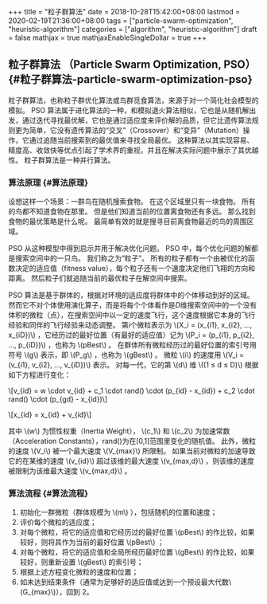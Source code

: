 +++
title = "粒子群算法"
date = 2018-10-28T15:42:00+08:00
lastmod = 2020-02-19T21:36:00+08:00
tags = ["particle-swarm-optimization", "heuristic-algorithm"]
categories = ["algorithm", "heuristic-algorithm"]
draft = false
mathjax = true
mathjaxEnableSingleDollar = true
+++

## 粒子群算法 （Particle Swarm Optimization, PSO） {#粒子群算法-particle-swarm-optimization-pso}

粒子群算法，也称粒子群优化算法或鸟群觅食算法，来源于对一个简化社会模型的模拟。
PSO 算法属于进化算法的一种，和模拟退火算法相似，它也是从随机解出发，通过迭代寻找最优解，它也是通过适应度来评价解的品质，但它比遗传算法规则更为简单，它没有遗传算法的“交叉”（Crossover）和“变异”（Mutation）操作，它通过追随当前搜索到的最优值来寻找全局最优。
这种算法以其实现容易、精度高、收敛快等优点引起了学术界的重视，并且在解决实际问题中展示了其优越性。
粒子群算法是一种并行算法。

<!--more-->


### 算法原理 {#算法原理}

设想这样一个场景：一群鸟在随机搜索食物。
在这个区域里只有一块食物。
所有的鸟都不知道食物在那里。
但是他们知道当前的位置离食物还有多远。
那么找到食物的最优策略是什么呢。
最简单有效的就是搜寻目前离食物最近的鸟的周围区域。

PSO 从这种模型中得到启示并用于解决优化问题。
PSO 中，每个优化问题的解都是搜索空间中的一只鸟。
我们称之为“粒子”。
所有的粒子都有一个由被优化的函数决定的适应值（fitness value），每个粒子还有一个速度决定他们飞翔的方向和距离。
然后粒子们就追随当前的最优粒子在解空间中搜索。

PSO 算法是基于群体的，根据对环境的适应度将群体中的个体移动到好的区域。
然而它不对个体使用演化算子，而是将每个个体看作是$D$维搜索空间中的一个没有体积的微粒（点），在搜索空间中以一定的速度飞行，这个速度根据它本身的飞行经验和同伴的飞行经验来动态调整。
第$i$个微粒表示为 \\(X\_i = (x\_{i1}, x\_{i2}, ..., x\_{iD})\\) ，它经历过的最好位置（有最好的适应值）记为 \\(P\_i = (p\_{i1}, p\_{i2}, ..., p\_{iD})\\) ，也称为 \\(pBest\\) 。
在群体所有微粒经历过的最好位置的索引号用符号 \\(g\\) 表示，即 \\(P\_g\\) ，也称为 \\(gBest\\) 。
微粒 \\(i\\) 的速度用 \\(V\_i = (v\_{i1}, v\_{i2}, ..., v\_{iD})\\) 表示。
对每一代，它的第 \\(d\\) 维 \\((1 ≤ d ≤ D)\\) 根据如下方程进行变化：

\\[v\_{id} = w \cdot v\_{id} + c\_1 \cdot rand() \cdot (p\_{id} - x\_{id}) + c\_2 \cdot rand() \cdot (p\_{gd} - x\_{id})\\]

\\[x\_{id} = x\_{id} + v\_{id}\\]

其中 \\(w\\) 为惯性权重（Inertia Weight）， \\(c\_1\\) 和 \\(c\_2\\) 为加速常数（Acceleration Constants），rand()为在[0,1]范围里变化的随机值。
此外，微粒的速度 \\(V\_i\\) 被一个最大速度 \\(V\_{max}\\) 所限制。
如果当前对微粒的加速导致它的在某维的速度 \\(v\_{id}\\) 超过该维的最大速度 \\(v\_{max,d}\\) ，则该维的速度被限制为该维最大速度 \\(v\_{max,d}\\) 。


### 算法流程 {#算法流程}

1.  初始化一群微粒（群体规模为 \\(m\\) ），包括随机的位置和速度；
2.  评价每个微粒的适应度；
3.  对每个微粒，将它的适应值和它经历过的最好位置 \\(pBest\\) 的作比较，如果较好，则将其作为当前的最好位置 \\(pBest\\) ；
4.  对每个微粒，将它的适应值和全局所经历最好位置 \\(gBest\\) 的作比较，如果较好，则重新设置 \\(gBest\\) 的索引号；
5.  根据上述方程变化微粒的速度和位置；
6.  如未达到结束条件（通常为足够好的适应值或达到一个预设最大代数\\(G\_{max}\\)），回到 2。
